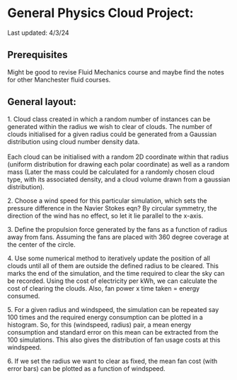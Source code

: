# General Physics Cloud Project:
Last updated: 4/3/24

## Prerequisites

Might be good to revise Fluid Mechanics course and maybe find the notes for other Manchester fluid courses.

## General layout:
<p>
1. Cloud class created in which a random number of instances can be generated
within the radius we wish to clear of clouds. The number of clouds
initialised for a given radius could be generated from a Gaussian
distribution using cloud number density data.
<br>
<br>
Each cloud can be initialised with a random 2D coordinate within that radius (uniform distribution for drawing each polar coordinate) as well as a random mass (Later the mass could be calculated for a randomly chosen cloud type, with its associated density, and a cloud volume drawn from a gaussian distribution).
</p>
<p>
2. Choose a wind speed for this particular simulation, which sets the pressure difference in the Navier Stokes eqn? By circular symmetry, the direction of the wind has no effect, so let it lie parallel to the x-axis.
</p>
<p>
3. Define the propulsion force generated by the fans as a function of radius away from fans. Assuming the fans are placed with 360 degree coverage at the center of the circle.
</p>
<p>
4. Use some numerical method to iteratively update the position of all clouds until all of them are outside the defined radius to be cleared. This marks the end of the simulation, and the time required to clear the sky can be recorded. Using the cost of electricity per kWh, we can calculate the cost of clearing the clouds. Also, fan power x time taken = energy consumed.
</p>
<p>
5. For a given radius and windspeed, the simulation can be repeated say 100 times and the required energy consumption can be plotted in a histogram. So, for this (windspeed, radius) pair, a mean energy consumption and standard error on this mean can be extracted from the 100 simulations. This also gives the distribution of fan usage costs at this windspeed.
</p>
<p>
6. If we set the radius we want to clear as fixed, the mean fan cost (with error bars) can be plotted as a function of windspeed.
</p>



